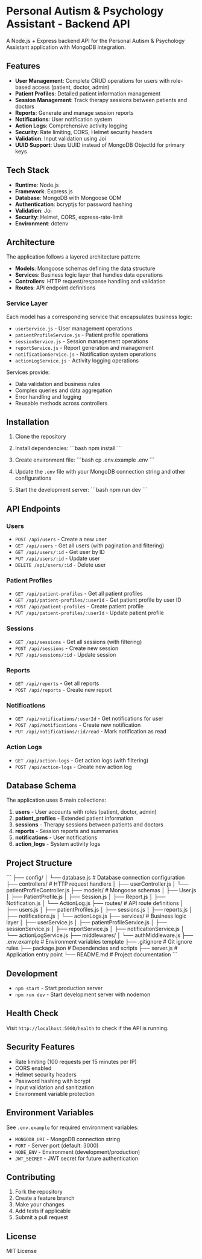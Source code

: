 # Personal Autism & Psychology Assistant - Backend API

A Node.js + Express backend API for the Personal Autism & Psychology Assistant application with MongoDB integration.

## Features

- **User Management**: Complete CRUD operations for users with role-based access (patient, doctor, admin)
- **Patient Profiles**: Detailed patient information management
- **Session Management**: Track therapy sessions between patients and doctors
- **Reports**: Generate and manage session reports
- **Notifications**: User notification system
- **Action Logs**: Comprehensive activity logging
- **Security**: Rate limiting, CORS, Helmet security headers
- **Validation**: Input validation using Joi
- **UUID Support**: Uses UUID instead of MongoDB ObjectId for primary keys

## Tech Stack

- **Runtime**: Node.js
- **Framework**: Express.js
- **Database**: MongoDB with Mongoose ODM
- **Authentication**: bcryptjs for password hashing
- **Validation**: Joi
- **Security**: Helmet, CORS, express-rate-limit
- **Environment**: dotenv

## Architecture

The application follows a layered architecture pattern:

- **Models**: Mongoose schemas defining the data structure
- **Services**: Business logic layer that handles data operations
- **Controllers**: HTTP request/response handling and validation
- **Routes**: API endpoint definitions

### Service Layer

Each model has a corresponding service that encapsulates business logic:

- `userService.js` - User management operations
- `patientProfileService.js` - Patient profile operations  
- `sessionService.js` - Session management operations
- `reportService.js` - Report generation and management
- `notificationService.js` - Notification system operations
- `actionLogService.js` - Activity logging operations

Services provide:
- Data validation and business rules
- Complex queries and data aggregation
- Error handling and logging
- Reusable methods across controllers

## Installation

1. Clone the repository
2. Install dependencies:
   \`\`\`bash
   npm install
   \`\`\`

3. Create environment file:
   \`\`\`bash
   cp .env.example .env
   \`\`\`

4. Update the `.env` file with your MongoDB connection string and other configurations

5. Start the development server:
   \`\`\`bash
   npm run dev
   \`\`\`

## API Endpoints

### Users
- `POST /api/users` - Create a new user
- `GET /api/users` - Get all users (with pagination and filtering)
- `GET /api/users/:id` - Get user by ID
- `PUT /api/users/:id` - Update user
- `DELETE /api/users/:id` - Delete user

### Patient Profiles
- `GET /api/patient-profiles` - Get all patient profiles
- `GET /api/patient-profiles/:userId` - Get patient profile by user ID
- `POST /api/patient-profiles` - Create patient profile
- `PUT /api/patient-profiles/:userId` - Update patient profile

### Sessions
- `GET /api/sessions` - Get all sessions (with filtering)
- `POST /api/sessions` - Create new session
- `PUT /api/sessions/:id` - Update session

### Reports
- `GET /api/reports` - Get all reports
- `POST /api/reports` - Create new report

### Notifications
- `GET /api/notifications/:userId` - Get notifications for user
- `POST /api/notifications` - Create new notification
- `PUT /api/notifications/:id/read` - Mark notification as read

### Action Logs
- `GET /api/action-logs` - Get action logs (with filtering)
- `POST /api/action-logs` - Create new action log

## Database Schema

The application uses 6 main collections:

1. **users** - User accounts with roles (patient, doctor, admin)
2. **patient_profiles** - Extended patient information
3. **sessions** - Therapy sessions between patients and doctors
4. **reports** - Session reports and summaries
5. **notifications** - User notifications
6. **action_logs** - System activity logs

## Project Structure

\`\`\`
├── config/
│   └── database.js          # Database connection configuration
├── controllers/             # HTTP request handlers
│   ├── userController.js
│   └── patientProfileController.js
├── models/                  # Mongoose schemas
│   ├── User.js
│   ├── PatientProfile.js
│   ├── Session.js
│   ├── Report.js
│   ├── Notification.js
│   └── ActionLog.js
├── routes/                  # API route definitions
│   ├── users.js
│   ├── patientProfiles.js
│   ├── sessions.js
│   ├── reports.js
│   ├── notifications.js
│   └── actionLogs.js
├── services/                # Business logic layer
│   ├── userService.js
│   ├── patientProfileService.js
│   ├── sessionService.js
│   ├── reportService.js
│   ├── notificationService.js
│   └── actionLogService.js
├── middlewares/
│   └── authMiddleware.js
├── .env.example            # Environment variables template
├── .gitignore             # Git ignore rules
├── package.json           # Dependencies and scripts
├── server.js             # Application entry point
└── README.md            # Project documentation
\`\`\`

## Development

- `npm start` - Start production server
- `npm run dev` - Start development server with nodemon

## Health Check

Visit `http://localhost:5000/health` to check if the API is running.

## Security Features

- Rate limiting (100 requests per 15 minutes per IP)
- CORS enabled
- Helmet security headers
- Password hashing with bcrypt
- Input validation and sanitization
- Environment variable protection

## Environment Variables

See `.env.example` for required environment variables:

- `MONGODB_URI` - MongoDB connection string
- `PORT` - Server port (default: 3000)
- `NODE_ENV` - Environment (development/production)
- `JWT_SECRET` - JWT secret for future authentication

## Contributing

1. Fork the repository
2. Create a feature branch
3. Make your changes
4. Add tests if applicable
5. Submit a pull request

## License

MIT License
